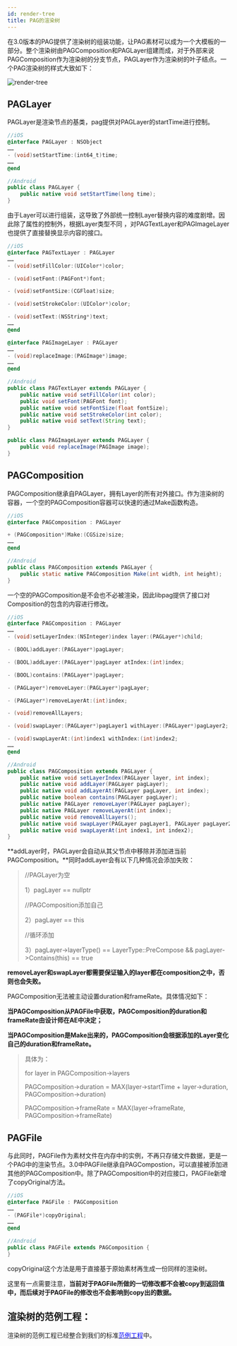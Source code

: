 ```yaml
---
id: render-tree
title: PAG的渲染树
---
```


在3.0版本的PAG提供了渲染树的组装功能，让PAG素材可以成为一个大模板的一部分。整个渲染树由PAGComposition和PAGLayer组建而成，对于外部来说PAGComposition作为渲染树的分支节点，PAGLayer作为渲染树的叶子结点。一个PAG渲染树的样式大致如下：

![render-tree](/img/docs/render-tree.png)

## PAGLayer

PAGLayer是渲染节点的基类，pag提供对PAGLayer的startTime进行控制。

```objectivec
//iOS
@interface PAGLayer : NSObject
……
- (void)setStartTime:(int64_t)time;
……
@end
```

```java
//Android
public class PAGLayer {
    public native void setStartTime(long time);
}
```

由于Layer可以进行组装，这导致了外部统一控制Layer替换内容的难度剧增。因此除了属性的控制外，根据Layer类型不同 ，对PAGTextLayer和PAGImageLayer也提供了直接替换显示内容的接口。

```objectivec
//iOS
@interface PAGTextLayer : PAGLayer
……
- (void)setFillColor:(UIColor*)color;

- (void)setFont:(PAGFont*)font;

- (void)setFontSize:(CGFloat)size;

- (void)setStrokeColor:(UIColor*)color;

- (void)setText:(NSString*)text;
……
@end

@interface PAGImageLayer : PAGLayer
……
- (void)replaceImage:(PAGImage*)image;
……
@end
```

```java
//Android
public class PAGTextLayer extends PAGLayer {
    public native void setFillColor(int color);
    public void setFont(PAGFont font);
    public native void setFontSize(float fontSize);
    public native void setStrokeColor(int color);
    public native void setText(String text);
}

public class PAGImageLayer extends PAGLayer {
    public void replaceImage(PAGImage image);
}
```



## PAGComposition

PAGComposition继承自PAGLayer，拥有Layer的所有对外接口。作为渲染树的容器，一个空的PAGComposition容器可以快速的通过Make函数构造。

```objectivec
//iOS
@interface PAGComposition : PAGLayer

+ (PAGComposition*)Make:(CGSize)size;
……
@end
```

```java
//Android
public class PAGComposition extends PAGLayer {
    public static native PAGComposition Make(int width, int height);
}
```

一个空的PAGComposition是不会也不必被渲染，因此libpag提供了接口对Composition的包含的内容进行修改。

```objectivec
//iOS
@interface PAGComposition : PAGLayer
……
- (void)setLayerIndex:(NSInteger)index layer:(PAGLayer*)child;

- (BOOL)addLayer:(PAGLayer*)pagLayer;

- (BOOL)addLayer:(PAGLayer*)pagLayer atIndex:(int)index;

- (BOOL)contains:(PAGLayer*)pagLayer;

- (PAGLayer*)removeLayer:(PAGLayer*)pagLayer;

- (PAGLayer*)removeLayerAt:(int)index;

- (void)removeAllLayers;

- (void)swapLayer:(PAGLayer*)pagLayer1 withLayer:(PAGLayer*)pagLayer2;

- (void)swapLayerAt:(int)index1 withIndex:(int)index2;
……
@end
```

```java
//Android
public class PAGComposition extends PAGLayer {
    public native void setLayerIndex(PAGLayer layer, int index);
    public native void addLayer(PAGLayer pagLayer);
    public native void addLayerAt(PAGLayer pagLayer, int index);
    public native boolean contains(PAGLayer pagLayer);
    public native PAGLayer removeLayer(PAGLayer pagLayer);
    public native PAGLayer removeLayerAt(int index);
    public native void removeAllLayers();
    public native void swapLayer(PAGLayer pagLayer1, PAGLayer pagLayer2);
    public native void swapLayerAt(int index1, int index2);
}
```



**addLayer时，PAGLayer会自动从其父节点中移除并添加进当前PAGComposition。**同时addLayer会有以下几种情况会添加失败：

> //PAGLayer为空
>
> 1）pagLayer == nullptr 
>
> //PAGComposition添加自己
>
> 2）pagLayer == this 
>
> //循环添加
>
> 3）pagLayer->layerType() == LayerType::PreCompose && pagLayer->Contains(this) == true 

**removeLayer和swapLayer都需要保证输入的layer都在composition之中，否则也会失败。**



PAGComposition无法被主动设置duration和frameRate。具体情况如下：

**当PAGComposition从PAGFile中获取，PAGComposition的duration和frameRate由设计师在AE中决定；**

**当PAGComposition是Make出来的，PAGComposition会根据添加的Layer变化自己的duration和frameRate。**

> 具体为：
>
> for layer in PAGComposition->layers
>
> PAGComposition->duration = MAX(layer->startTime + layer->duration, PAGComposition->duration)
>
> PAGComposition->frameRate = MAX(layer->frameRate, PAGComposition->frameRate)



## PAGFile

与此同时，PAGFile作为素材文件在内存中的实例，不再只存储文件数据，更是一个PAG中的渲染节点。3.0中PAGFile继承自PAGCompostion，可以直接被添加进其他的PAGComposition中。除了PAGComposition中的对应接口，PAGFile新增了copyOriginal方法。

```objectivec
//iOS
@interface PAGFile : PAGComposition
……
- (PAGFile*)copyOriginal;
……
@end
```

```java
//Android
public class PAGFile extends PAGComposition {
}
```



copyOriginal这个方法是用于直接基于原始素材再生成一份同样的渲染树。

这里有一点需要注意，**当前对于PAGFile所做的一切修改都不会被copy到返回值中，而后续对于PAGFile的修改也不会影响到copy出的数据。**



## 渲染树的范例工程：

渲染树的范例工程已经整合到我们的标准[<font color=blue>范例工程</font>](/docs/tech/sdk.html)中。